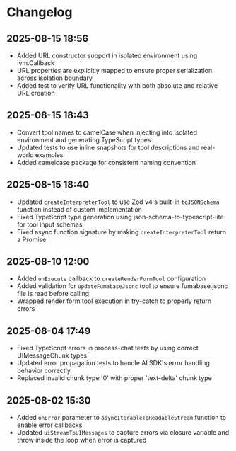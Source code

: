# Changelog

## 2025-08-15 18:56

- Added URL constructor support in isolated environment using ivm.Callback
- URL properties are explicitly mapped to ensure proper serialization across isolation boundary
- Added test to verify URL functionality with both absolute and relative URL creation

## 2025-08-15 18:43

- Convert tool names to camelCase when injecting into isolated environment and generating TypeScript types
- Updated tests to use inline snapshots for tool descriptions and real-world examples
- Added camelcase package for consistent naming convention

## 2025-08-15 18:40

- Updated `createInterpreterTool` to use Zod v4's built-in `toJSONSchema` function instead of custom implementation
- Fixed TypeScript type generation using json-schema-to-typescript-lite for tool input schemas
- Fixed async function signature by making `createInterpreterTool` return a Promise

## 2025-08-10 12:00

- Added `onExecute` callback to `createRenderFormTool` configuration
- Added validation for `updateFumabaseJsonc` tool to ensure fumabase.jsonc file is read before calling
- Wrapped render form tool execution in try-catch to properly return errors

## 2025-08-04 17:49

- Fixed TypeScript errors in process-chat tests by using correct UIMessageChunk types
- Updated error propagation tests to handle AI SDK's error handling behavior correctly
- Replaced invalid chunk type '0' with proper 'text-delta' chunk type

## 2025-08-02 15:30

- Added `onError` parameter to `asyncIterableToReadableStream` function to enable error callbacks
- Updated `uiStreamToUIMessages` to capture errors via closure variable and throw inside the loop when error is captured